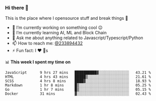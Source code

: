 ### Hi there 👋

<!--
**a233894432/a233894432** is a ✨ _special_ ✨ repository because its `README.md` (this file) appears on your GitHub profile.

Here are some ideas to get you started:

- 🔭 I’m currently working on ...
- 🌱 I’m currently learning ...
- 👯 I’m looking to collaborate on ...
- 🤔 I’m looking for help with ...
- 💬 Ask me about ...
- 📫 How to reach me: ...
- 😄 Pronouns: ...
- ⚡ Fun fact: ...
-->
 
 
This is the place where I opensource stuff and break things :rofl:

- 🔭 I’m currently working on something cool :wink:
- 🌱 I’m currently learning AI, ML and Block Chain
- 💬 Ask me about anything related to Javascript/Typescript/Python
- 📫 How to reach me: [@233894432](https://twitter.com/233894432)
- ⚡ Fun fact: I :heart: :dog:s

📊 **This week I spent my time on**
<!--START_SECTION:waka-->

```text
JavaScript      9 hrs 27 mins   ██████████▓░░░░░░░░░░░░░░   43.21 %
HTML            4 hrs 43 mins   █████▒░░░░░░░░░░░░░░░░░░░   21.61 %
SCSS            4 hrs 8 mins    ████▓░░░░░░░░░░░░░░░░░░░░   18.93 %
Markdown        1 hr 8 mins     █▒░░░░░░░░░░░░░░░░░░░░░░░   05.25 %
Go              1 hr 7 mins     █▒░░░░░░░░░░░░░░░░░░░░░░░   05.15 %
Docker          31 mins         ▓░░░░░░░░░░░░░░░░░░░░░░░░   02.43 %
```

<!--END_SECTION:waka-->
